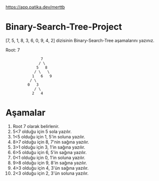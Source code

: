 https://app.patika.dev/merttb

# Binary-Search-Tree-Project


[7, 5, 1, 8, 3, 6, 0, 9, 4, 2] dizisinin Binary-Search-Tree aşamalarını yazınız.

Root: 7

                    7
                   / \
                  5   8
                 / \   \
                1   6   9
               / \
              0   3
                 / \
                2   4
                
# Aşamalar
1. Root 7 olarak belirlenir.
2. 5<7 olduğu için 5 sola yazılır.
3. 1<5 olduğu için 1, 5'in soluna yazılır.
4. 8>7 olduğu için 8, 7'nin sağına yazılır.
5. 3>1 olduğu için 3, 1'in sağına yazılır.
6. 6>5 olduğu için 6, 5'in sağına yazılır.
7. 0<1 olduğu için 0, 1'in soluna yazılır.
8. 9>8 olduğu için 9, 8'in sağına yazılır.
9. 4>3 olduğu için 4, 3'ün sağına yazılır.
10. 2<3 olduğu için 2, 3'ün soluna yazılır.
